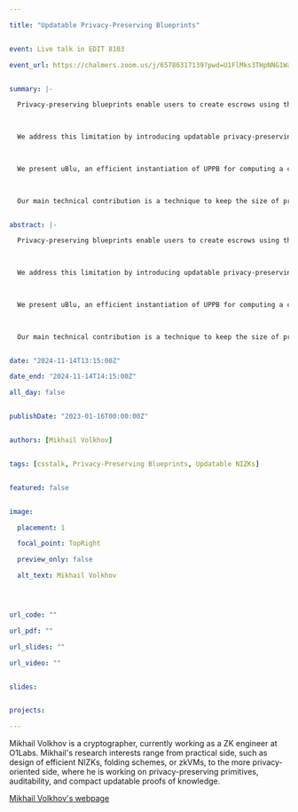 ```yaml
---

title: "Updatable Privacy-Preserving Blueprints"


event: Live talk in EDIT 8103

event_url: https://chalmers.zoom.us/j/65786317139?pwd=U1FlMks3THpNNG1WaFRJNkJxQXdBQT09


summary: |-

  Privacy-preserving blueprints enable users to create escrows using the auditor's public key. An escrow encrypts the evaluation of a function P(t,x), where t is a secret input used to generate the auditor's key and x is the user's private input to escrow generation. Nothing but P(t,x) is revealed even to a fully corrupted auditor. The original definition and construction (Kohlweiss et al., EUROCRYPT'23) only support the evaluation of functions on an input x provided by a single user.

  

  We address this limitation by introducing updatable privacy-preserving blueprint schemes (UPPB), which enhance the original notion with the ability for multiple parties to non-interactively update the private value x in a blueprint. Moreover, a UPPB scheme allows for verifying that a blueprint is the result of a sequence of valid updates while revealing nothing else.

  

  We present uBlu, an efficient instantiation of UPPB for computing a comparison between private user values and a private threshold t set by the auditor, where the current value x is the cumulative sum of private inputs, which enables applications such as privacy-preserving anti-money laundering and location tracking. Additionally, we show the feasibility of the notion generically for all value update functions and (binary) predicates from FHE and NIZKs.

  

  Our main technical contribution is a technique to keep the size of primary blueprint components independent of the number of updates and reasonable for practical applications. This is achieved by elegantly extending an algebraic NIZK by Couteau and Hartmann (CRYPTO'20) with an update function and making it compatible with our additive updates. This result is of independent interest and may find additional applications thanks to the concise size of our proofs.


abstract: |-

  Privacy-preserving blueprints enable users to create escrows using the auditor's public key. An escrow encrypts the evaluation of a function P(t,x), where t is a secret input used to generate the auditor's key and x is the user's private input to escrow generation. Nothing but P(t,x) is revealed even to a fully corrupted auditor. The original definition and construction (Kohlweiss et al., EUROCRYPT'23) only support the evaluation of functions on an input x provided by a single user.

  

  We address this limitation by introducing updatable privacy-preserving blueprint schemes (UPPB), which enhance the original notion with the ability for multiple parties to non-interactively update the private value x in a blueprint. Moreover, a UPPB scheme allows for verifying that a blueprint is the result of a sequence of valid updates while revealing nothing else.

  

  We present uBlu, an efficient instantiation of UPPB for computing a comparison between private user values and a private threshold t set by the auditor, where the current value x is the cumulative sum of private inputs, which enables applications such as privacy-preserving anti-money laundering and location tracking. Additionally, we show the feasibility of the notion generically for all value update functions and (binary) predicates from FHE and NIZKs.

  

  Our main technical contribution is a technique to keep the size of primary blueprint components independent of the number of updates and reasonable for practical applications. This is achieved by elegantly extending an algebraic NIZK by Couteau and Hartmann (CRYPTO'20) with an update function and making it compatible with our additive updates. This result is of independent interest and may find additional applications thanks to the concise size of our proofs.


date: "2024-11-14T13:15:00Z"

date_end: "2024-11-14T14:15:00Z"

all_day: false


publishDate: "2023-01-16T00:00:00Z"


authors: [Mikhail Volkhov]


tags: [csstalk, Privacy-Preserving Blueprints, Updatable NIZKs]


featured: false


image:

  placement: 1

  focal_point: TopRight

  preview_only: false

  alt_text: Mikhail Volkhov




url_code: ""

url_pdf: ""

url_slides: ""

url_video: ""


slides:


projects:

---
```




Mikhail Volkhov is a cryptographer, currently working as a ZK engineer at O1Labs. Mikhail's research interests range from practical side, such as design of efficient NIZKs, folding schemes, or zkVMs, to the more privacy-oriented side, where he is working on privacy-preserving primitives, auditability, and compact updatable proofs of knowledge.


[Mikhail Volkhov's webpage](https://volhovm.com/) 

